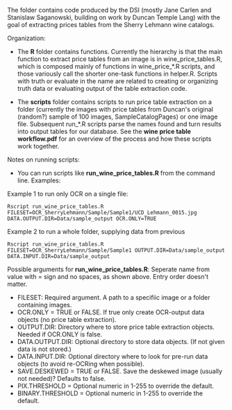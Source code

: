 The folder contains code produced by the DSI (mostly Jane Carlen and Stanislaw Saganowski, building on work by Duncan Temple Lang) with the goal of extracting prices tables from the Sherry Lehmann wine catalogs. 

Organization:

- The **R** folder contains functions. Currently the hierarchy is that the main function to extract price tables from an image is in wine_price_tables.R, which is composed mainly of functions in wine_price_\*.R scripts, and those variously call the shorter one-task functions in helper.R. Scripts with truth or evaluate in the name are related to creating or organizing truth data or evaluating output of the table extraction code. 

- The **scripts** folder contains scripts to run price table extraction on a folder (currently the images with price tables from Duncan's original (random?) sample of 100 images, SampleCatalogPages) or one image file. Subsequent run_\*.R scripts parse the names found and turn results into output tables for our database. See the **wine price table workflow.pdf** for an overview of the process and how these scripts work together.
 
Notes on running scripts:

- You can run scripts like **run_wine_price_tables.R** from the command line. Examples:

Example 1 to run only OCR on a single file:
```
Rscript run_wine_price_tables.R FILESET=OCR_SherryLehmann/Sample/Sample1/UCD_Lehmann_0015.jpg DATA.OUTPUT.DIR=Data/sample_output OCR.ONLY=TRUE
```
Example 2 to run a whole folder, supplying data from previous 
```
Rscript run_wine_price_tables.R FILESET=OCR_SherryLehmann/Sample/Sample1 OUTPUT.DIR=Data/sample_output DATA.INPUT.DIR=Data/sample_output
```
Possible arguments for **run_wine_price_tables.R**:
Seperate name from value with = sign and no spaces, as shown above.
Entry order doesn't matter.

- FILESET: Required argument. A path to a specifiic image or a folder containing images.
- OCR.ONLY = TRUE or FALSE. If true only create OCR-output data objects (no price table extraction).
- OUTPUT.DIR: Directory where to store price table extraction objects. Needed if OCR.ONLY is false.
- DATA.OUTPUT.DIR: Optional directory to store data objects. (If not given data is not stored.)
- DATA.INPUT.DIR: Optional directory where to look for pre-run data objects (to avoid re-OCRing when possible).
- SAVE.DESKEWED = TRUE or FALSE. Save the deskewed image (usually not needed)? Defaults to false.
- PIX.THRESHOLD = Optional numeric in 1-255 to override the default.
- BINARY.THRESHOLD = Optional numeric in 1-255 to override the default.
